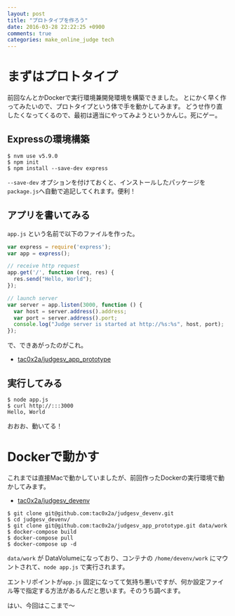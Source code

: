 ```yaml
---
layout: post
title: "プロトタイプを作ろう"
date: 2016-03-28 22:22:25 +0900
comments: true
categories: make_online_judge tech
---
```

# まずはプロトタイプ

前回なんとかDockerで実行環境兼開発環境を構築できました。
とにかく早く作ってみたいので、プロトタイプという体で手を動かしてみます。
どうせ作り直したくなってくるので、最初は適当にやってみようというかんじ。死にゲー。

## Expressの環境構築
```
$ nvm use v5.9.0
$ npm init
$ npm install --save-dev express
```
`--save-dev` オプションを付けておくと、インストールしたパッケージを`package.js`へ自動で追記してくれます。便利！

## アプリを書いてみる
`app.js` という名前で以下のファイルを作った。

```js
var express = require('express');
var app = express();

// receive http request
app.get('/', function (req, res) {
  res.send("Hello, World");
});

// launch server
var server = app.listen(3000, function () {
  var host = server.address().address;
  var port = server.address().port;
  console.log("Judge server is started at http://%s:%s", host, port);
});
```

で、できあがったのがこれ。

+ [tac0x2a/judgesv_app_prototype](https://github.com/tac0x2a/judgesv_app_prototype)

## 実行してみる
```
$ node app.js
$ curl http://:::3000
Hello, World
```

おおお、動いてる！


# Dockerで動かす
これまでは直接Macで動かしていましたが、前回作ったDockerの実行環境で動かしてみます。

+ [tac0x2a/judgesv_devenv](https://github.com/tac0x2a/judgesv_devenv)

```
$ git clone git@github.com:tac0x2a/judgesv_devenv.git
$ cd judgesv_devenv/
$ git clone git@github.com:tac0x2a/judgesv_app_prototype.git data/work
$ docker-compose build
$ docker-compose pull
$ docker-compose up -d
```

`data/work` が DataVolumeになっており、コンテナの `/home/devenv/work` にマウントされて、`node app.js` で実行されます。

エントリポイントが`app.js` 固定になってて気持ち悪いですが、何か設定ファイル等で指定する方法があるんだと思います。そのうち調べます。

はい、今回はここまで〜
